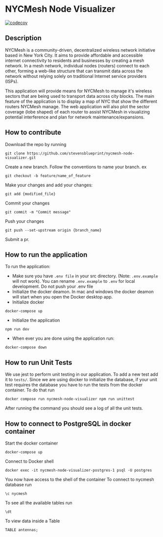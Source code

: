 # NYCMesh Node Visualizer
[![codecov](https://codecov.io/gh/stevensblueprint/nycmesh-node-visualizer/graph/badge.svg?token=91LC3ME00H)](https://codecov.io/gh/stevensblueprint/nycmesh-node-visualizer)
## Description

NYCMesh is a community-driven, decentralized wireless network initiative based in New York City. It aims to provide affordable and accessible internet connectivity to residents and businesses by creating a mesh network. In a mesh network, individual nodes (routers) connect to each other, forming a web-like structure that can transmit data across the network without relying solely on traditional Internet service providers (ISPs).

This application will provide means for NYCMesh to manage it's wireless sectors that are being used to transport data across city blocks. The main feature of the application is to display a map of NYC that show the different routers NYCMesh manage. The web application will also plot the sector coverage (lobe shaped) of each router to assist NYCMesh in visualizing potential interference and plan for network maintenance/expansions.

## How to contribute
Download the repo by running
```
git clone https://github.com/stevensblueprint/nycmesh-node-visualizer.git
```
Create a new branch. Follow the conventions to name your branch. ex
```
git checkout -b feature/name_of_feature
```
Make your changes and add your changes:
```
git add {modified_file}
```
Commit your changes 
```
git commit -m "Commit message"
```
Push your changes
```
git push --set-upstream origin {branch_name}
```
Submit a pr.


## How to run the application
To run the application:
- Make sure you have ```.env file``` in your src directory. (Note: ```.env.example``` will not work). You can rename ```.env.example``` to ```.env``` for local development. Do not push your .env file
- Initialize the docker deamon. In mac and windows the docker deamon will start when you open the Docker desktop app.
- Initialize docker
```
docker-compose up
```
- Initialize the application
```
npm run dev
```
- When ever you are done using the application run:
```
docker-compose down
```

## How to run Unit Tests
We use jest to perform unit testing in our application. To add a new test add it to ```tests/```.
Since we are using docker to initialize the database, if your unit test requires the database you have to run
the tests from the docker container.
To do that run
```
docker compose run nycmesh-node-visualizer npm run unittest
```
After running the command you should see a log of all the unit tests.

## How to connect to PostgreSQL in docker container
Start the docker container
```
docker-compose up
```
Connect to Docker shell
```
docker exec -it nycmesh-node-visualizer-postgres-1 psql -U postgres
```
You now have access to the shell of the container
To connect to nycmesh database run
```
\c nycmesh
```
To see all the available tables run
```
\dt
```
To view data inside a Table
```
TABLE antennas;
```